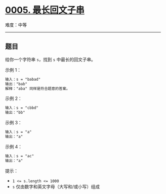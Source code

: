 # [0005. 最长回文子串](https://leetcode-cn.com/problems/longest-palindromic-substring/)

难度：中等

---

## 题目

给你一个字符串 `s`，找到 `s` 中最长的回文子串。

示例 1：

```txt
输入：s = "babad"
输出："bab"
解释："aba" 同样是符合题意的答案。
```

示例 2：

```txt
输入：s = "cbbd"
输出："bb"
```

示例 3：

```txt
输入：s = "a"
输出："a"
```

示例 4：

```txt
输入：s = "ac"
输出："a"
```

提示：

- `1 <= s.length <= 1000`
- `s` 仅由数字和英文字母（大写和/或小写）组成
